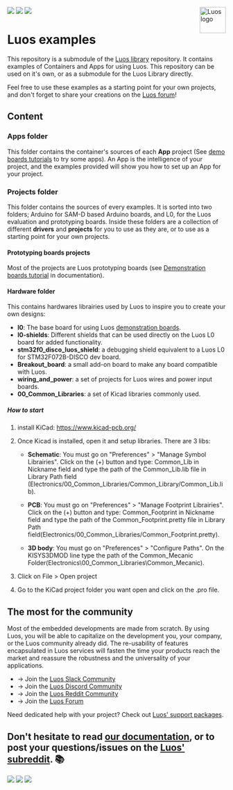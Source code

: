 <a href="https://luos.io"><img src="https://uploads-ssl.webflow.com/601a78a2b5d030260a40b7ad/602f8d74abdf72db7f5e3ed9_Luos_Logo_animation_Black.gif" alt="Luos logo" title="Luos" align="right" height="60" /></a>

[![](http://certified.luos.io)](https://luos.io)
[![](https://img.shields.io/github/license/Luos-io/Examples)](
https://github.com/Luos-io/Examples/blob/master/LICENSE)
[![](https://img.shields.io/reddit/subreddit-subscribers/Luos?style=social)](https://www.reddit.com/r/Luos)


# Luos examples

This repository is a submodule of the [Luos library](https://github.com/Luos-io/Luos) repository. It contains examples of Containers and Apps for using Luos. This repository can be used on it's own, or as a submodule for the Luos Library directly.

Feel free to use these examples as a starting point for your own projects, and don't forget to share your creations on the [Luos forum](https://community.luos.io/)!

## Content

### Apps folder

This folder contains the container's sources of each **App** project (See [demo boards tutorials](https://docs.luos.io/pages/tutorials/tutorials.html?highlight=servo#demo-boards-tutorials) to try some apps). An App is the intelligence of your project, and the examples provided will show you how to set up an App for your project.

### Projects folder

This folder contains the sources of every examples.  It is sorted into two folders; Arduino for SAM-D based Arduino boards, and L0, for the Luos evaluation and prototyping boards. Inside these folders are a collection of different **drivers** and **projects** for you to use as they are, or to use as a starting point for your own projects.

#### Prototyping boards projects

Most of the projects are Luos prototyping boards (see [Demonstration boards tutorial](https://docs.luos.io/pages/tutorials/demo-boards/demo-boards-tuto.html) in documentation).

#### Hardware folder

This contains hardwares librairies used by Luos to inspire you to create your own designs:
 - **l0**: The base board for using Luos [demonstration boards](https://docs.luos.io/pages/tutorials/demo-boards/luos-demo-boards.html).
 - **l0-shields**: Different shields that can be used directly on the Luos L0 board for added functionality.
 - **stm32f0_disco_luos_shield**: a debugging shield equivalent to a Luos L0 for STM32F072B-DISCO dev board.
 - **Breakout_board**: a small add-on board to make any board compatible with Luos.
 - **wiring_and_power**: a set of projects for Luos wires and power input boards.
 - **00_Common_Libraries**: a set of Kicad libraries commonly used.

##### How to start

1. install KiCad: https://www.kicad-pcb.org/

2. Once Kicad is installed, open it and setup libraries. There are 3 libs:

	- **Schematic**: You must go on "Preferences" > "Manage Symbol Librairies". Click on the (+) button and type: Common_Lib in Nickname field  and type the path of the Common_Lib.lib file in Library Path field (Electronics/00_Common_Libraries/Common_Library/Common_Lib.lib).

	- **PCB**: You must go on "Preferences" > "Manage Footprint Librairies". Click on the (+) button and type: Common_Footprint in Nickname field  and type the path of the Common_Footprint.pretty file in Library Path field(Electronics/00_Common_Libraries/Common_Footprint.pretty).

	- **3D body**: You must go on "Preferences" > "Configure Paths". On the KISYS3DMOD line type the path of the Common_Mecanic Folder(Electronics\00_Common_Libraries\Common_Mecanic).


3. Click on File > Open project

4. Go to the KiCad project folder you want open and click on the .pro file.

## The most for the community​
Most of the embedded developments are made from scratch. By using Luos, you will be able to capitalize on the development you, your company, or the Luos community already did. The re-usability of features encapsulated in Luos services will fasten the time your products reach the market and reassure the robustness and the universality of your applications.

* → Join the [Luos Slack Community](http://bit.ly/JoinLuosSlack)
* → Join the [Luos Discord Community](http://bit.ly/JoinLuosDiscord)
* → Join the [Luos Reddit Community](http://bit.ly/JoinLuosReddit)
* → Join the [Luos Forum](http://bit.ly/JoinLuosForum)

Need dedicated help with your project? Check out [Luos' support packages](https://www.luos.io/support).

## Don't hesitate to read [our documentation](https://docs.luos.io), or to post your questions/issues on the [Luos' subreddit](https://www.reddit.com/r/Luos/). :books:

[![](https://img.shields.io/reddit/subreddit-subscribers/Luos?style=social)](https://www.reddit.com/r/Luos)
[![](https://img.shields.io/badge/Luos-Documentation-34A3B4)](https://docs.luos.io)
[![](https://img.shields.io/badge/LinkedIn-Follow%20us-0077B5?style=flat&logo=linkedin)](https://www.linkedin.com/company/luos)
